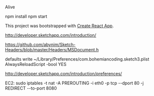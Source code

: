 Alive

npm install
npm start



This project was bootstrapped with [Create React App](https://github.com/facebookincubator/create-react-app).

http://developer.sketchapp.com/introduction/

https://github.com/abynim/Sketch-Headers/blob/master/Headers/MSDocument.h

defaults write ~/Library/Preferences/com.bohemiancoding.sketch3.plist AlwaysReloadScript -bool YES

http://developer.sketchapp.com/introduction/preferences/


EC2: sudo iptables -t nat -A PREROUTING -i eth0 -p tcp --dport 80 -j REDIRECT --to-port 8080
